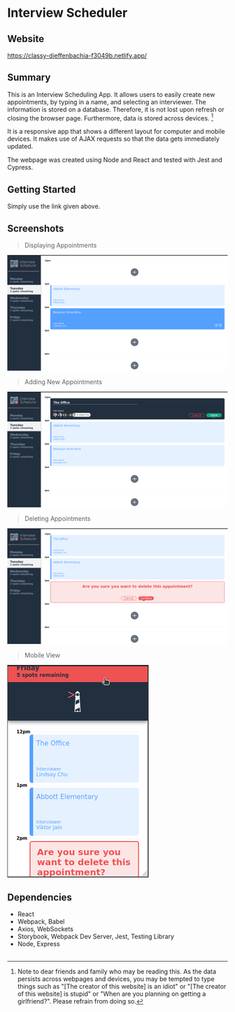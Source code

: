 # Interview Scheduler

## Website 

https://classy-dieffenbachia-f3049b.netlify.app/

## Summary

This is an Interview Scheduling App. It allows users to easily create new appointments, by typing in a name, and selecting an interviewer. The information is stored on a database. Therefore, it is not lost upon refresh or closing the browser page. Furthermore, data is stored across devices. [^1]

It is a responsive app that shows a different layout for computer and mobile devices. It makes use of AJAX requests so that the data gets immediately updated.

The webpage was created using Node and React and tested with Jest and Cypress.

## Getting Started

Simply use the link given above.

## Screenshots
> Displaying Appointments

![screenshot](https://github.com/open-meadow/scheduler/blob/d89e4d7a41476328005519e4c462f2fbd1e82af5/docs/1-displaying_appointments.png)

> Adding New Appointments

![screenshot](https://github.com/open-meadow/scheduler/blob/d89e4d7a41476328005519e4c462f2fbd1e82af5/docs/2-adding_new_appointments.png)

> Deleting Appointments

![screenshot](https://github.com/open-meadow/scheduler/blob/d89e4d7a41476328005519e4c462f2fbd1e82af5/docs/3-confirm_delete_appointment.png)

> Mobile View

![screenshot](https://github.com/open-meadow/scheduler/blob/d89e4d7a41476328005519e4c462f2fbd1e82af5/docs/4-mobile_view.png)

## Dependencies
- React
- Webpack, Babel
- Axios, WebSockets
- Storybook, Webpack Dev Server, Jest, Testing Library
- Node, Express
<br></br>
[^1]: Note to dear friends and family who may be reading this. As the data persists across webpages and devices, you may be tempted to type things such as "[The creator of this website] is an idiot" or "[The creator of this website] is stupid" or "When are you planning on getting a girlfriend?". Please refrain from doing so.
